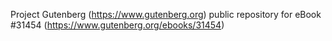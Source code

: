 Project Gutenberg (https://www.gutenberg.org) public repository for eBook #31454 (https://www.gutenberg.org/ebooks/31454)

